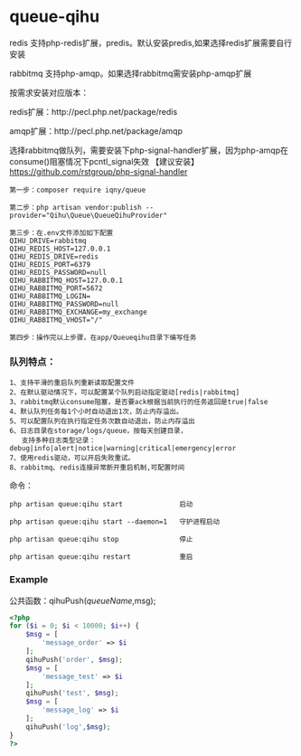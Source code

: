 # queue-qihu
<p>redis 支持php-redis扩展，predis。默认安装predis,如果选择redis扩展需要自行安装</p>
rabbitmq 支持php-amqp。如果选择rabbitmq需安装php-amqp扩展
<p>按需求安装对应版本：</p>
<p>redis扩展：http://pecl.php.net/package/redis</p>
<p>amqp扩展：http://pecl.php.net/package/amqp</p>

选择rabbitmq做队列，需要安装下php-signal-handler扩展，因为php-amqp在consume()阻塞情况下pcntl_signal失效
【建议安装】https://github.com/rstgroup/php-signal-handler
```
第一步：composer require iqny/queue
```
```
第二步：php artisan vendor:publish --provider="Qihu\Queue\QueueQihuProvider"
```
```
第三步：在.env文件添加如下配置
QIHU_DRIVE=rabbitmq
QIHU_REDIS_HOST=127.0.0.1
QIHU_REDIS_DRIVE=redis
QIHU_REDIS_PORT=6379
QIHU_REDIS_PASSWORD=null
QIHU_RABBITMQ_HOST=127.0.0.1
QIHU_RABBITMQ_PORT=5672
QIHU_RABBITMQ_LOGIN=
QIHU_RABBITMQ_PASSWORD=null
QIHU_RABBITMQ_EXCHANGE=my_exchange
QIHU_RABBITMQ_VHOST="/"
```
```
第四步：操作完以上步骤，在app/Queueqihu目录下编写任务
```
### 队列特点：
```
1、支持平滑的重启队列重新读取配置文件
2、在默认驱动情况下，可以配置某个队列启动指定驱动[redis|rabbitmq]
3、rabbitmq默认consume阻塞，是否要ack根据当前执行的任务返回是true|false
4、默认队列任务每1个小时自动退出1次，防止内存溢出。
5、可以配置队列在执行指定任务次数自动退出，防止内存溢出
6、日志目录在storage/logs/queue，按每天创建目录，
   支持多种日志类型记录：debug|info|alert|notice|warning|critical|emergency|error
7、使用redis驱动，可以开启失败重试。
8、rabbitmq、redis连接异常断开重启机制,可配置时间
```
命令：
```
php artisan queue:qihu start              启动
```
```
php artisan queue:qihu start --daemon=1   守护进程启动
```
```
php artisan queue:qihu stop               停止
```
```
php artisan queue:qihu restart            重启
```

### Example
公共函数：qihuPush($queueName,$msg);
```php
<?php
for ($i = 0; $i < 10000; $i++) {
    $msg = [
        'message_order' => $i
    ];
    qihuPush('order', $msg);
    $msg = [
        'message_test' => $i
    ];
    qihuPush('test', $msg);
    $msg = [
        'message_log' => $i
    ];
    qihuPush('log',$msg);
}
?>
